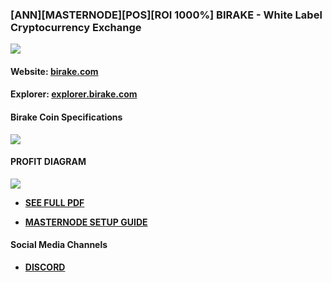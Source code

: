 ### [ANN][MASTERNODE][POS][ROI 1000%] BIRAKE - White Label Cryptocurrency Exchange 



![](https://ip.bitcointalk.org/?u=https%3A%2F%2Fi.imgur.com%2FMXH2ZIE.png&t=592&c=X4YagkdiIubHFg)

#### Website: [birake.com](birake.com)


#### Explorer: [explorer.birake.com](explorer.birake.com)


#### Birake Coin Specifications 


![](https://ip.bitcointalk.org/?u=https%3A%2F%2Fi.imgur.com%2FF4WJfAX.png&t=592&c=S777J1vZb4zTWA)


#### PROFIT DIAGRAM

![](https://ip.bitcointalk.org/?u=https%3A%2F%2Fi.imgur.com%2F1BJ01z5.png&t=592&c=V7pJbOh4zwLmdw)


- **[SEE FULL PDF](HTTP://BIRAKE.COM/ASSETS/DOCS/PROFIT-DIAGRAM.PDF)**


- **[MASTERNODE SETUP GUIDE](https://github.com/birake/birinstall)**


#### Social Media Channels

- **[DISCORD](https://discord.gg/WrxZUtu)**
